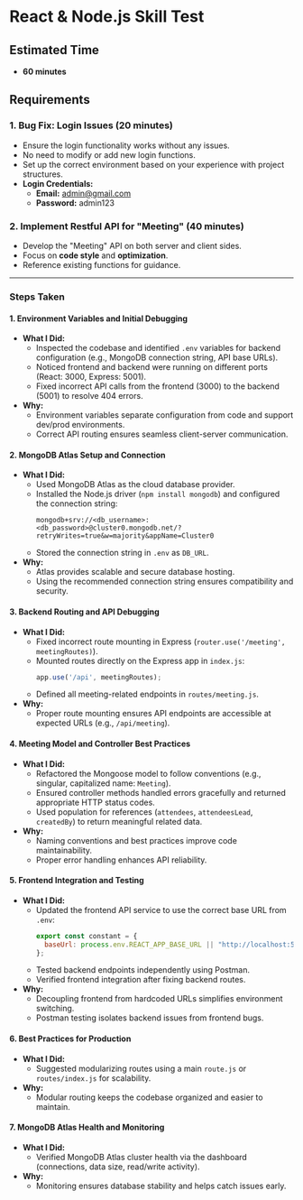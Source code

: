 # React & Node.js Skill Test

## Estimated Time

- **60 minutes**

## Requirements

### 1. Bug Fix: Login Issues (20 minutes)
- Ensure the login functionality works without any issues.
- No need to modify or add new login functions.
- Set up the correct environment based on your experience with project structures.
- **Login Credentials:**
  - **Email:** admin@gmail.com
  - **Password:** admin123

### 2. Implement Restful API for "Meeting" (40 minutes)
- Develop the "Meeting" API on both server and client sides.
- Focus on **code style** and **optimization**.
- Reference existing functions for guidance.

---

### Steps Taken

#### 1. Environment Variables and Initial Debugging
- **What I Did:**
  - Inspected the codebase and identified `.env` variables for backend configuration (e.g., MongoDB connection string, API base URLs).
  - Noticed frontend and backend were running on different ports (React: 3000, Express: 5001).
  - Fixed incorrect API calls from the frontend (3000) to the backend (5001) to resolve 404 errors.
- **Why:**
  - Environment variables separate configuration from code and support dev/prod environments.
  - Correct API routing ensures seamless client-server communication.

#### 2. MongoDB Atlas Setup and Connection
- **What I Did:**
  - Used MongoDB Atlas as the cloud database provider.
  - Installed the Node.js driver (`npm install mongodb`) and configured the connection string:
    ```
    mongodb+srv://<db_username>:<db_password>@cluster0.mongodb.net/?retryWrites=true&w=majority&appName=Cluster0
    ```
  - Stored the connection string in `.env` as `DB_URL`.
- **Why:**
  - Atlas provides scalable and secure database hosting.
  - Using the recommended connection string ensures compatibility and security.

#### 3. Backend Routing and API Debugging
- **What I Did:**
  - Fixed incorrect route mounting in Express (`router.use('/meeting', meetingRoutes)`).
  - Mounted routes directly on the Express app in `index.js`:
    ```js
    app.use('/api', meetingRoutes);
    ```
  - Defined all meeting-related endpoints in `routes/meeting.js`.
- **Why:**
  - Proper route mounting ensures API endpoints are accessible at expected URLs (e.g., `/api/meeting`).

#### 4. Meeting Model and Controller Best Practices
- **What I Did:**
  - Refactored the Mongoose model to follow conventions (e.g., singular, capitalized name: `Meeting`).
  - Ensured controller methods handled errors gracefully and returned appropriate HTTP status codes.
  - Used population for references (`attendees`, `attendeesLead`, `createdBy`) to return meaningful related data.
- **Why:**
  - Naming conventions and best practices improve code maintainability.
  - Proper error handling enhances API reliability.

#### 5. Frontend Integration and Testing
- **What I Did:**
  - Updated the frontend API service to use the correct base URL from `.env`:
    ```js
    export const constant = {
      baseUrl: process.env.REACT_APP_BASE_URL || "http://localhost:5001/"
    };
    ```
  - Tested backend endpoints independently using Postman.
  - Verified frontend integration after fixing backend routes.
- **Why:**
  - Decoupling frontend from hardcoded URLs simplifies environment switching.
  - Postman testing isolates backend issues from frontend bugs.

#### 6. Best Practices for Production
- **What I Did:**
  - Suggested modularizing routes using a main `route.js` or `routes/index.js` for scalability.
- **Why:**
  - Modular routing keeps the codebase organized and easier to maintain.

#### 7. MongoDB Atlas Health and Monitoring
- **What I Did:**
  - Verified MongoDB Atlas cluster health via the dashboard (connections, data size, read/write activity).
- **Why:**
  - Monitoring ensures database stability and helps catch issues early.

